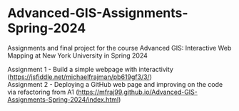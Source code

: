 # Advanced-GIS-Assignments-Spring-2024
Assignments and final project for the course Advanced GIS: Interactive Web Mapping at New York University in Spring 2024

Assignment 1 - Build a simple webpage with interactivity (https://jsfiddle.net/michaelfrajman/pb619gf3/3/) \
Assignment 2 - Deploying a GitHub web page and improving on the code via refactoring from A1 (https://mfraj99.github.io/Advanced-GIS-Assignments-Spring-2024/index.html)
